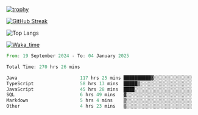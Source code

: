 <!--
**ren-joey/ren-joey** is a ✨ _special_ ✨ repository because its `README.md` (this file) appears on your GitHub profile.

Here are some ideas to get you started:

- 🔭 I’m currently working on ...
- 🌱 I’m currently learning ...
- 👯 I’m looking to collaborate on ...
- 🤔 I’m looking for help with ...
- 💬 Ask me about ...
- 📫 How to reach me: ...
- 😄 Pronouns: ...
- ⚡ Fun fact: ...
-->

[![trophy](https://github-profile-trophy.vercel.app/?username=ren-joey&theme=darkhub&column=5)](https://github.com/ren-joey)

[![GitHub Streak](https://streak-stats.demolab.com/?user=ren-joey&theme=dark)](https://github.com/ren-joey)

![Top Langs](https://github-readme-stats.vercel.app/api/top-langs?username=ren-joey&show_icons=true&layout=compact&locale=en&hide=html,CSS,scss,Pug,Twig&theme=dark)

[![Waka_time](https://github-readme-stats.vercel.app/api/wakatime?username=joeyren&theme=dark)](https://github.com/ren-joey)

<!--START_SECTION:waka-->

```rust
From: 19 September 2024 - To: 04 January 2025

Total Time: 270 hrs 26 mins

Java                       117 hrs 25 mins ██████████▓░░░░░░░░░░░░░░   42.72 %
TypeScript                 58 hrs 13 mins  █████▒░░░░░░░░░░░░░░░░░░░   21.19 %
JavaScript                 45 hrs 28 mins  ████░░░░░░░░░░░░░░░░░░░░░   16.55 %
SQL                        6 hrs 49 mins   ▓░░░░░░░░░░░░░░░░░░░░░░░░   02.49 %
Markdown                   5 hrs 4 mins    ▒░░░░░░░░░░░░░░░░░░░░░░░░   01.85 %
Other                      4 hrs 23 mins   ▒░░░░░░░░░░░░░░░░░░░░░░░░   01.60 %
```

<!--END_SECTION:waka-->
